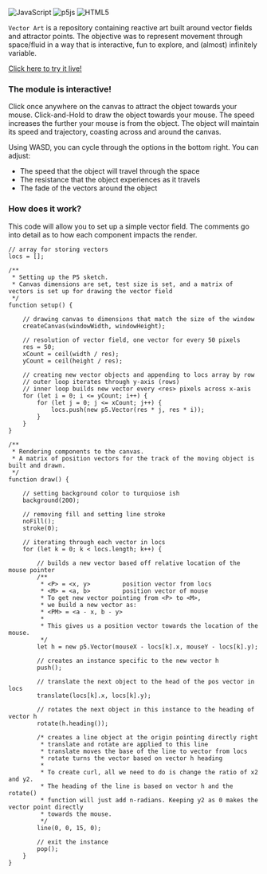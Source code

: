 ![JavaScript](https://img.shields.io/badge/javascript-%23323330.svg?style=for-the-badge&logo=javascript&logoColor=%23F7DF1E)
![p5js](https://img.shields.io/badge/p5.js-ED225D?style=for-the-badge&logo=p5.js&logoColor=FFFFFF)
![HTML5](https://img.shields.io/badge/html5-%23E34F26.svg?style=for-the-badge&logo=html5&logoColor=white)

`Vector Art` is a repository containing reactive art built around vector fields and attractor points. The objective was to represent movement through space/fluid in a way that is interactive, fun to explore, and (almost) infinitely variable.

[Click here to try it live!](https://scruffythemoose.github.io/artProject2/)

### The module is interactive! 
Click once anywhere on the canvas to attract the object towards your mouse. Click-and-Hold to draw the object towards your mouse. The speed increases the further your mouse is from the object. The object will maintain its speed and trajectory, coasting across and around the canvas.

Using WASD, you can cycle through the options in the bottom right. 
You can adjust: 
- The speed that the object will travel through the space
- The resistance that the object experiences as it travels
- The fade of the vectors around the object

### How does it work?
This code will allow you to set up a simple vector field. The comments go into detail as to how each component impacts the render.
```
// array for storing vectors
locs = [];

/**
 * Setting up the P5 sketch.
 * Canvas dimensions are set, test size is set, and a matrix of vectors is set up for drawing the vector field
 */
function setup() {

    // drawing canvas to dimensions that match the size of the window
    createCanvas(windowWidth, windowHeight);

    // resolution of vector field, one vector for every 50 pixels
    res = 50;
    xCount = ceil(width / res);
    yCount = ceil(height / res);

    // creating new vector objects and appending to locs array by row
    // outer loop iterates through y-axis (rows)
    // inner loop builds new vector every <res> pixels across x-axis
    for (let i = 0; i <= yCount; i++) {
        for (let j = 0; j <= xCount; j++) {
            locs.push(new p5.Vector(res * j, res * i));
        }
    }
}

/**
 * Rendering components to the canvas.
 * A matrix of position vectors for the track of the moving object is built and drawn.
 */
function draw() {

    // setting background color to turquiose ish
    background(200);

    // removing fill and setting line stroke
    noFill();
    stroke(0);

    // iterating through each vector in locs
    for (let k = 0; k < locs.length; k++) {

        // builds a new vector based off relative location of the mouse pointer
        /**
         * <P> = <x, y>         position vector from locs
         * <M> = <a, b>         position vector of mouse
         * To get new vector pointing from <P> to <M>, 
         * we build a new vector as:
         * <PM> = <a - x, b - y>
         * 
         * This gives us a position vector towards the location of the mouse.
         */
        let h = new p5.Vector(mouseX - locs[k].x, mouseY - locs[k].y);

        // creates an instance specific to the new vector h
        push();

        // translate the next object to the head of the pos vector in locs
        translate(locs[k].x, locs[k].y);

        // rotates the next object in this instance to the heading of vector h
        rotate(h.heading());

        /* creates a line object at the origin pointing directly right
         * translate and rotate are applied to this line
         * translate moves the base of the line to vector from locs
         * rotate turns the vector based on vector h heading
         * 
         * To create curl, all we need to do is change the ratio of x2 and y2.
         * The heading of the line is based on vector h and the rotate()
         * function will just add n-radians. Keeping y2 as 0 makes the vector point directly
         * towards the mouse.
         */
        line(0, 0, 15, 0);

        // exit the instance
        pop();
    }
}
```
